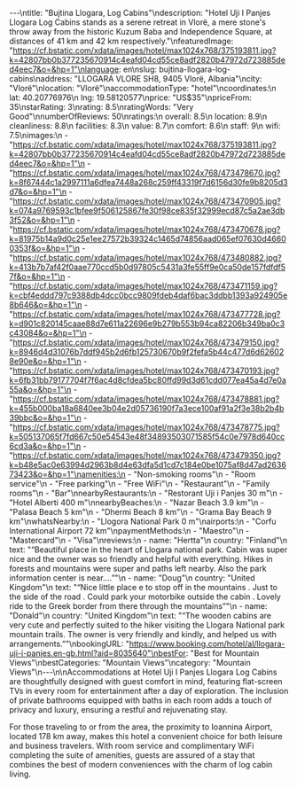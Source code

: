 ---\ntitle: "Bujtina Llogara, Log Cabins"\ndescription: "Hotel Uji I Panjes Llogara Log Cabins stands as a serene retreat in Vlorë, a mere stone's throw away from the historic Kuzum Baba and Independence Square, at distances of 41 km and 42 km respectively."\nfeaturedImage: "https://cf.bstatic.com/xdata/images/hotel/max1024x768/375193811.jpg?k=42807bb0b377235670914c4eafd04cd55ce8adf2820b47972d723885ded4eec7&o=&hp=1"\nlanguage: en\nslug: bujtina-llogara-log-cabins\naddress: "LLOGARA VLORE SH8, 9405 Vlorë, Albania"\ncity: "Vlorë"\nlocation: "Vlorë"\naccommodationType: "hotel"\ncoordinates:\n  lat: 40.20776976\n  lng: 19.58120577\nprice: "US$35"\npriceFrom: 35\nstarRating: 3\nrating: 8.5\nratingWords: "Very Good"\nnumberOfReviews: 50\nratings:\n  overall: 8.5\n  location: 8.9\n  cleanliness: 8.8\n  facilities: 8.3\n  value: 8.7\n  comfort: 8.6\n  staff: 9\n  wifi: 7.5\nimages:\n  - "https://cf.bstatic.com/xdata/images/hotel/max1024x768/375193811.jpg?k=42807bb0b377235670914c4eafd04cd55ce8adf2820b47972d723885ded4eec7&o=&hp=1"\n  - "https://cf.bstatic.com/xdata/images/hotel/max1024x768/473478670.jpg?k=8f67444c1a2997111a6dfea7448a268c259ff43319f7d6156d30fe9b8205d3d7&o=&hp=1"\n  - "https://cf.bstatic.com/xdata/images/hotel/max1024x768/473470905.jpg?k=074a9769593c1bfee9f506125867fe30f98ce835f32999ecd87c5a2ae3db3f52&o=&hp=1"\n  - "https://cf.bstatic.com/xdata/images/hotel/max1024x768/473470678.jpg?k=81975b14a9d0c25e1ee27572b39324c1465d74856aad065ef07630d46600353f&o=&hp=1"\n  - "https://cf.bstatic.com/xdata/images/hotel/max1024x768/473480882.jpg?k=413b7b7af42f0aae770ccd5b0d97805c5431a3fe55ff9e0ca50de157fdfdf57f&o=&hp=1"\n  - "https://cf.bstatic.com/xdata/images/hotel/max1024x768/473471159.jpg?k=cbf4eddd797c9388db4dcc0bcc9809fdeb4daf6bac3ddbb1393a924905e8b646&o=&hp=1"\n  - "https://cf.bstatic.com/xdata/images/hotel/max1024x768/473477728.jpg?k=d901c820145caae88d7e611a22696e9b279b553b94ca82206b349ba0c3c43084&o=&hp=1"\n  - "https://cf.bstatic.com/xdata/images/hotel/max1024x768/473479150.jpg?k=8946d4d31076b7ddf945b2d6fb125730670b9f2fefa5b44c477d6d626028e90e&o=&hp=1"\n  - "https://cf.bstatic.com/xdata/images/hotel/max1024x768/473470193.jpg?k=6fb31bb79177704f7f6ac4d8cfdea5bc80ffd99d3d61cdd077ea45a4d7e0a55a&o=&hp=1"\n  - "https://cf.bstatic.com/xdata/images/hotel/max1024x768/473478881.jpg?k=455b000ba18a6840ee3b04e2d05736190f7a3ece100af91a2f3e38b2b4b39bbc&o=&hp=1"\n  - "https://cf.bstatic.com/xdata/images/hotel/max1024x768/473478775.jpg?k=505137065f7fd667c50e54543e48f34893503071585f54c0e7978d640cc6cd3a&o=&hp=1"\n  - "https://cf.bstatic.com/xdata/images/hotel/max1024x768/473479350.jpg?k=b48e5ac0e63994d2963b8d4e63dfa5d1cd7c184e0be1075af8d47ad263673423&o=&hp=1"\namenities:\n  - "Non-smoking rooms"\n  - "Room service"\n  - "Free parking"\n  - "Free WiFi"\n  - "Restaurant"\n  - "Family rooms"\n  - "Bar"\nnearbyRestaurants:\n  - "Restorant Uji i Panjes 30 m"\n  - "Hotel Alberti 400 m"\nnearbyBeaches:\n  - "Nazar Beach 3.9 km"\n  - "Palasa Beach 5 km"\n  - "Dhermi Beach 8 km"\n  - "Grama Bay Beach 9 km"\nwhatsNearby:\n  - "Llogora National Park 0 m"\nairports:\n  - "Corfu International Airport 72 km"\npaymentMethods:\n  - "Maestro"\n  - "Mastercard"\n  - "Visa"\nreviews:\n  - name: "Hertta"\n    country: "Finland"\n    text: "“Beautiful place in the heart of Llogara national park. Cabin was super nice and the owner was so friendly and helpful with everything. Hikes in forests and mountains were super and paths left nearby. Also the park information center is near....”"\n  - name: "Doug"\n    country: "United Kingdom"\n    text: "“Nice little place e to stop off in the mountains . Just to the side of the road . Could park your motorbike outside the cabin . Lovely ride to the Greek border from there through the mountains”"\n  - name: "Donald"\n    country: "United Kingdom"\n    text: "“The wooden cabins are very cute and perfectly suited to the hiker visiting the Llogara National park mountain trails. The owner is very friendly and kindly, and helped us with arrangements.”"\nbookingURL: "https://www.booking.com/hotel/al/llogara-uji-i-panjes.en-gb.html?aid=8035640"\nbestFor: "Best for Mountain Views"\nbestCategories: "Mountain Views"\ncategory: "Mountain Views"\n---\n\nAccommodations at Hotel Uji I Panjes Llogara Log Cabins are thoughtfully designed with guest comfort in mind, featuring flat-screen TVs in every room for entertainment after a day of exploration. The inclusion of private bathrooms equipped with baths in each room adds a touch of privacy and luxury, ensuring a restful and rejuvenating stay.

For those traveling to or from the area, the proximity to Ioannina Airport, located 178 km away, makes this hotel a convenient choice for both leisure and business travelers. With room service and complimentary WiFi completing the suite of amenities, guests are assured of a stay that combines the best of modern conveniences with the charm of log cabin living.